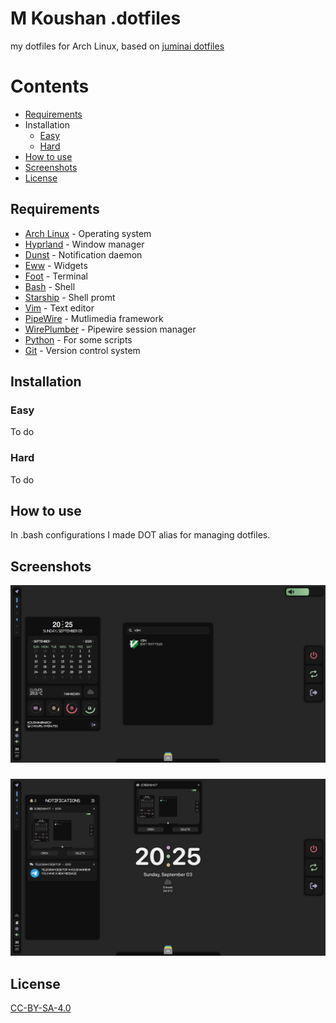 # M Koushan .dotfiles
my dotfiles for Arch Linux, based on [juminai dotfiles](https://github.com/juminai/dotfiles/tree/hyprland/)

# Contents
- [Requirements](#requirements)
- Installation
    - [Easy](#easy)
    - [Hard](#hard)
- [How to use](#how-to-use)
- [Screenshots](#screenshots)
- [License](#license)

## Requirements
* [Arch Linux](https://archlinux.org) - Operating system
* [Hyprland](https://wiki.archlinux.org/title/Hyprland) - Window manager
* [Dunst](https://wiki.archlinux.org/title/Dunst) - Notification daemon
* [Eww](https://elkowar.github.io/eww/) - Widgets
* [Foot](https://wiki.archlinux.org/title/Foot) - Terminal
* [Bash](https://wiki.archlinux.org/title/Bash) - Shell
* [Starship](https://starship.rs/) - Shell promt
* [Vim](https://wiki.archlinux.org/title/Vim) - Text editor
* [PipeWire](https://wiki.archlinux.org/title/PipeWire) - Mutlimedia framework
* [WirePlumber](https://wiki.archlinux.org/title/WirePlumber) - Pipewire session manager
* [Python](https://wiki.archlinux.org/title/Python) - For some scripts
* [Git](https://wiki.archlinux.org/title/Git) - Version control system

## Installation
### Easy
To do

### Hard
To do

## How to use
In .bash configurations I made DOT alias for managing dotfiles.

## Screenshots
![1](Pictures/Screenshots/1.png)
###
![2](Pictures/Screenshots/2.png)
## License
[CC-BY-SA-4.0](https://spdx.org/licenses/CC-BY-SA-4.0.html)
